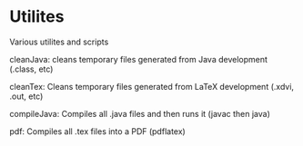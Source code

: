 # Utilites
Various utilites and scripts

cleanJava: cleans temporary files generated from Java development (.class, etc)

cleanTex: Cleans temporary files generated from LaTeX development (.xdvi, .out, etc)

compileJava: Compiles all .java files and then runs it (javac then java)

pdf: Compiles all .tex files into a PDF (pdflatex)


